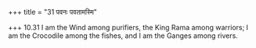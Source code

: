 +++
title = "31 पवनः पवतामस्मि"

+++
10.31 I am the Wind among purifiers, the King Rama among warriors; I am
the Crocodile among the fishes, and I am the Ganges among rivers.
